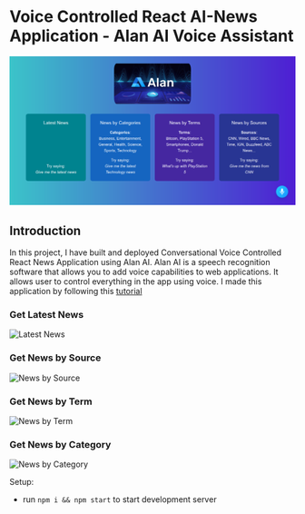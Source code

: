 # Voice Controlled React AI-News Application - Alan AI Voice Assistant

![Ai News Application](./misc/ai-news.png)

## Introduction

In this project, I have built and deployed Conversational Voice Controlled React News Application using Alan AI. Alan AI is a speech recognition software that allows you to add voice capabilities to web applications. It allows user to control everything in the app using voice. I made this application by following this [tutorial](https://www.youtube.com/watch?v=rqw3OftE5sA)

### Get Latest News

![Latest News](./misc/latestnews.gif)

### Get News by Source

![News by Source](./misc/newsbysource.gif)

### Get News by Term

![News by Term](./misc/newsbyterm.gif)

### Get News by Category

![News by Category](./misc/newsbycategory.gif)

Setup:

- run `npm i && npm start` to start development server
